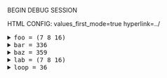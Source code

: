 
BEGIN DEBUG SESSION

HTML CONFIG: values_first_mode=true hyperlink=../

<details><summary><span style="font-family: monospace">foo = (7 8 16)</span></summary>

- ["test/test_debug_md.ml":8:19-10:17](../test/test_debug_md.ml#L8)
- <span style="font-family: monospace">x = 7</span>
- <details><summary><span style="font-family: monospace">y = 8</span></summary>
  
  - ["test/test_debug_md.ml":9:6](../test/test_debug_md.ml#L9)
  </details>
</details>

<details><summary><span style="font-family: monospace">bar = 336</span></summary>

- ["test/test_debug_md.ml":16:19-18:14](../test/test_debug_md.ml#L16)
- <span style="font-family: monospace">x = ((first 7) (second 42))</span>
- <details><summary><span style="font-family: monospace">y = 8</span></summary>
  
  - ["test/test_debug_md.ml":17:6](../test/test_debug_md.ml#L17)
  </details>
</details>

<details><summary><span style="font-family: monospace">baz = 359</span></summary>

- ["test/test_debug_md.ml":22:19-25:28](../test/test_debug_md.ml#L22)
- <span style="font-family: monospace">x = ((first 7) (second 42))</span>
- <details><summary><span style="font-family: monospace">_yz = (8 3)</span></summary>
  
  - ["test/test_debug_md.ml":23:17](../test/test_debug_md.ml#L23)
  </details>
- <details><summary><span style="font-family: monospace">_uw = (7 13)</span></summary>
  
  - ["test/test_debug_md.ml":24:17](../test/test_debug_md.ml#L24)
  </details>
</details>

<details><summary><span style="font-family: monospace">lab = (7 8 16)</span></summary>

- ["test/test_debug_md.ml":29:19-31:17](../test/test_debug_md.ml#L29)
- <span style="font-family: monospace">x = 7</span>
- <details><summary><span style="font-family: monospace">y = 8</span></summary>
  
  - ["test/test_debug_md.ml":30:6](../test/test_debug_md.ml#L30)
  </details>
</details>

<details><summary><span style="font-family: monospace">loop = 36</span></summary>

- ["test/test_debug_md.ml":35:24-41:9](../test/test_debug_md.ml#L35)
- <span style="font-family: monospace">depth = 0</span>
- <span style="font-family: monospace">x = ((first 7) (second 42))</span>
- <details><summary><span style="font-family: monospace">y = 24</span></summary>
  
  - ["test/test_debug_md.ml":39:8](../test/test_debug_md.ml#L39)
  - <details><summary><span style="font-family: monospace">loop = 24</span></summary>
    
    - ["test/test_debug_md.ml":35:24-41:9](../test/test_debug_md.ml#L35)
    - <span style="font-family: monospace">depth = 1</span>
    - <span style="font-family: monospace">x = ((first 41) (second 9))</span>
    - <details><summary><span style="font-family: monospace">y = 25</span></summary>
      
      - ["test/test_debug_md.ml":39:8](../test/test_debug_md.ml#L39)
      - <details><summary><span style="font-family: monospace">loop = 25</span></summary>
        
        - ["test/test_debug_md.ml":35:24-41:9](../test/test_debug_md.ml#L35)
        - <span style="font-family: monospace">depth = 2</span>
        - <span style="font-family: monospace">x = ((first 8) (second 43))</span>
        - <details><summary><span style="font-family: monospace">loop = 25</span></summary>
          
          - ["test/test_debug_md.ml":35:24-41:9](../test/test_debug_md.ml#L35)
          - <span style="font-family: monospace">depth = 3</span>
          - <span style="font-family: monospace">x = ((first 44) (second 4))</span>
          - <details><summary><span style="font-family: monospace">loop = 25</span></summary>
            
            - ["test/test_debug_md.ml":35:24-41:9](../test/test_debug_md.ml#L35)
            - <span style="font-family: monospace">depth = 4</span>
            - <span style="font-family: monospace">x = ((first 5) (second 22))</span>
            - <details><summary><span style="font-family: monospace">loop = 25</span></summary>
              
              - ["test/test_debug_md.ml":35:24-41:9](../test/test_debug_md.ml#L35)
              - <span style="font-family: monospace">depth = 5</span>
              - <span style="font-family: monospace">x = ((first 23) (second 2))</span>
              </details>
            </details>
          </details>
        </details>
      </details>
    - <details><summary><span style="font-family: monospace">z = 17</span></summary>
      
      - ["test/test_debug_md.ml":40:8](../test/test_debug_md.ml#L40)
      - <details><summary><span style="font-family: monospace">loop = 17</span></summary>
        
        - ["test/test_debug_md.ml":35:24-41:9](../test/test_debug_md.ml#L35)
        - <span style="font-family: monospace">depth = 2</span>
        - <span style="font-family: monospace">x = ((first 10) (second 25))</span>
        - <details><summary><span style="font-family: monospace">loop = 17</span></summary>
          
          - ["test/test_debug_md.ml":35:24-41:9](../test/test_debug_md.ml#L35)
          - <span style="font-family: monospace">depth = 3</span>
          - <span style="font-family: monospace">x = ((first 26) (second 5))</span>
          - <details><summary><span style="font-family: monospace">loop = 17</span></summary>
            
            - ["test/test_debug_md.ml":35:24-41:9](../test/test_debug_md.ml#L35)
            - <span style="font-family: monospace">depth = 4</span>
            - <span style="font-family: monospace">x = ((first 6) (second 13))</span>
            - <details><summary><span style="font-family: monospace">loop = 17</span></summary>
              
              - ["test/test_debug_md.ml":35:24-41:9](../test/test_debug_md.ml#L35)
              - <span style="font-family: monospace">depth = 5</span>
              - <span style="font-family: monospace">x = ((first 14) (second 3))</span>
              </details>
            </details>
          </details>
        </details>
      </details>
    </details>
  </details>
- <details><summary><span style="font-family: monospace">z = 29</span></summary>
  
  - ["test/test_debug_md.ml":40:8](../test/test_debug_md.ml#L40)
  - <details><summary><span style="font-family: monospace">loop = 29</span></summary>
    
    - ["test/test_debug_md.ml":35:24-41:9](../test/test_debug_md.ml#L35)
    - <span style="font-family: monospace">depth = 1</span>
    - <span style="font-family: monospace">x = ((first 43) (second 24))</span>
    - <details><summary><span style="font-family: monospace">y = 30</span></summary>
      
      - ["test/test_debug_md.ml":39:8](../test/test_debug_md.ml#L39)
      - <details><summary><span style="font-family: monospace">loop = 30</span></summary>
        
        - ["test/test_debug_md.ml":35:24-41:9](../test/test_debug_md.ml#L35)
        - <span style="font-family: monospace">depth = 2</span>
        - <span style="font-family: monospace">x = ((first 23) (second 45))</span>
        - <details><summary><span style="font-family: monospace">loop = 30</span></summary>
          
          - ["test/test_debug_md.ml":35:24-41:9](../test/test_debug_md.ml#L35)
          - <span style="font-family: monospace">depth = 3</span>
          - <span style="font-family: monospace">x = ((first 46) (second 11))</span>
          - <details><summary><span style="font-family: monospace">loop = 30</span></summary>
            
            - ["test/test_debug_md.ml":35:24-41:9](../test/test_debug_md.ml#L35)
            - <span style="font-family: monospace">depth = 4</span>
            - <span style="font-family: monospace">x = ((first 12) (second 23))</span>
            - <details><summary><span style="font-family: monospace">loop = 30</span></summary>
              
              - ["test/test_debug_md.ml":35:24-41:9](../test/test_debug_md.ml#L35)
              - <span style="font-family: monospace">depth = 5</span>
              - <span style="font-family: monospace">x = ((first 24) (second 6))</span>
              </details>
            </details>
          </details>
        </details>
      </details>
    - <details><summary><span style="font-family: monospace">z = 22</span></summary>
      
      - ["test/test_debug_md.ml":40:8](../test/test_debug_md.ml#L40)
      - <details><summary><span style="font-family: monospace">loop = 22</span></summary>
        
        - ["test/test_debug_md.ml":35:24-41:9](../test/test_debug_md.ml#L35)
        - <span style="font-family: monospace">depth = 2</span>
        - <span style="font-family: monospace">x = ((first 25) (second 30))</span>
        - <details><summary><span style="font-family: monospace">loop = 22</span></summary>
          
          - ["test/test_debug_md.ml":35:24-41:9](../test/test_debug_md.ml#L35)
          - <span style="font-family: monospace">depth = 3</span>
          - <span style="font-family: monospace">x = ((first 31) (second 12))</span>
          - <details><summary><span style="font-family: monospace">loop = 22</span></summary>
            
            - ["test/test_debug_md.ml":35:24-41:9](../test/test_debug_md.ml#L35)
            - <span style="font-family: monospace">depth = 4</span>
            - <span style="font-family: monospace">x = ((first 13) (second 15))</span>
            - <details><summary><span style="font-family: monospace">loop = 22</span></summary>
              
              - ["test/test_debug_md.ml":35:24-41:9](../test/test_debug_md.ml#L35)
              - <span style="font-family: monospace">depth = 5</span>
              - <span style="font-family: monospace">x = ((first 16) (second 6))</span>
              </details>
            </details>
          </details>
        </details>
      </details>
    </details>
  </details>
</details>

